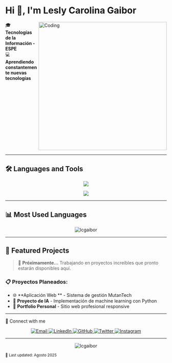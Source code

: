 # Hi 👋, I'm Lesly Carolina Gaibor

<!-- <img align="right" alt="Coding" width="400" src="https://cdn.dribbble.com/users/1162077/screenshots/3848914/programmer.gif">  -->

<img align="right" alt="Coding" width="400" src="https://cdn.dribbble.com/users/1162077/screenshots/3848914/programmer.gif">

🎓 **Tecnologías de la Información - ESPE**  
💻 **Aprendiendo constantemente nuevas tecnologías**  

<br clear="right"/>

---

## 🛠️ Languages and Tools

<p align="center">
  <a href="https://skillicons.dev">
    <img src="https://skillicons.dev/icons?i=html,css,js,python,java,react,nodejs,mysql,git,github,vscode,linux&perline=6" />
  </a>
</p>

<p align="center">
  <a href="https://skillicons.dev">
    <img src="https://skillicons.dev/icons?i=bootstrap,tailwind,express,mongodb,postgresql,docker&perline=6" />
  </a>
</p>

---

## 📊 Most Used Languages

<div align="center">
  <img src="https://github-readme-stats.vercel.app/api/top-langs?username=lcgaibor&show_icons=true&theme=radical&locale=en&layout=compact&hide_border=true" alt="lcgaibor" />
</div>

---
<!--

## 📈 GitHub Stats

<div align="center">
  <img src="https://github-readme-stats.vercel.app/api?username=lcgaibor&show_icons=true&theme=radical&locale=en&hide_border=true&include_all_commits=true&count_private=true" alt="lcgaibor" />
</div>

<div align="center">
  <img src="https://github-readme-streak-stats.herokuapp.com/?user=lcgaibor&theme=radical&hide_border=true" alt="lcgaibor" />
</div>

---
-->

## 🚀 Featured Projects

> 🔧 **Próximamente...** Trabajando en proyectos increíbles que pronto estarán disponibles aquí.

### 📋 Proyectos Planeados:
- 🌐 **Aplicación Web ** - Sistema de gestión MutanTech
- 🤖 **Proyecto de IA** - Implementación de machine learning con Python
- 💼 **Portfolio Personal** - Sitio web profesional responsive

---

🤝 Connect with me
<p align="center">
  <a href="mailto:leslygaibor.personal@gmail.com">
    <img src="https://skillicons.dev/icons?i=gmail" alt="Email" />
  </a>
  <a href="https://www.linkedin.com/in/lesly-gaibor-8053a6380" target="_blank">
    <img src="https://skillicons.dev/icons?i=linkedin" alt="LinkedIn" />
  </a>
  <a href="https://github.com/lcgaibor" target="_blank">
    <img src="https://skillicons.dev/icons?i=github" alt="GitHub" />
  </a>
  <a href="https://x.com/Les7u7" target="_blank">
    <img src="https://skillicons.dev/icons?i=twitter" alt="Twitter" />
  </a>
  <a href="https://www.instagram.com/leslyyy_25/" target="_blank">
    <img src="https://skillicons.dev/icons?i=instagram" alt="Instagram" />
  </a>
</p>

---

<div align="center">
  <img src="https://komarev.com/ghpvc/?username=lcgaibor&label=Profile%20views&color=0e75b6&style=for-the-badge" alt="lcgaibor" />
</div>


<!--
<div align="center">
  
  **"Code is like humor. When you have to explain it, it's bad."** – Cory House
  
</div>
---
-->

<sub>🔄 Last updated: Agosto 2025</sub>
